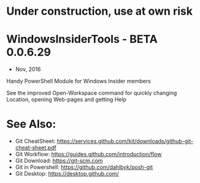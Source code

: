 # Under construction, use at own risk

# WindowsInsiderTools - BETA 0.0.6.29
+ Nov, 2016

Handy PowerShell Module for Windows Insider members

See the improved Open-Workspace command for quickly changing Location, opening Web-pages 
and getting Help

# See Also:

+ Git CheatSheet: https://services.github.com/kit/downloads/github-git-cheat-sheet.pdf
+ Git Workflow: https://guides.github.com/introduction/flow
+ Git Download: https://git-scm.com
+ Git in Powershell: https://github.com/dahlbyk/posh-git
+ Git Desktop: https://desktop.github.com/
